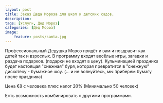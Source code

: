 ```yaml
---
layout: post
title: Заказ Деда Мороза для школ и детских садов. 
description: 
tags: [Услуги, Дед Мороз]
categories: [Дед Мороз]
image:
    feature: posts/santa.jpg
---
```


Профессиональный Дедушка Мороз придёт к вам и поздравит как детей так и взрослых. В программу входят весёлые игры, загадки и раздача подарков. (подарки не входят в цену). Кульминацией праздника будет настоящая "cнежная" буря, которая превратится в "снежную" дискотеку - бумажное шоу. (... и не волнуйтесь, мы приберем бумагу после праздника)

Цена €8 с человека плюс налог 20%
 (Минимально 50 человек)

Есть возможность комбинировать с другими программами.